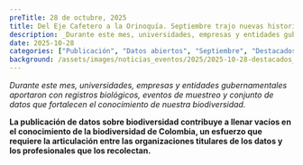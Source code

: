 ```yaml
---
preTitle: 28 de octubre, 2025
title: Del Eje Cafetero a la Orinoquía. Septiembre trajo nuevas historias de biodiversidad
description: _Durante este mes, universidades, empresas y entidades gubernamentales aportaron con registros biológicos, eventos de muestreo y conjunto de datos que fortalecen el conocimiento de nuestra biodiversidad._
date: 2025-10-28
categories: ["Publicación", "Datos abiertos", "Septiembre", "Destacados SiB", "2025"]
background: /assets/images/noticias_eventos/2025/2025-10-28-destacados_septiembre.png
---
```


*Durante este mes, universidades, empresas y entidades gubernamentales aportaron con registros biológicos, eventos de muestreo y conjunto de datos que fortalecen el conocimiento de nuestra biodiversidad.*

**La publicación de datos sobre biodiversidad contribuye a llenar vacíos en el conocimiento de la biodiversidad de Colombia, un esfuerzo que requiere la articulación entre las organizaciones titulares de los datos y los profesionales que los recolectan.**
